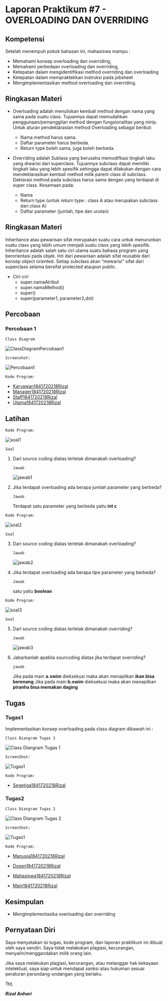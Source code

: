 # Laporan Praktikum #7 - OVERLOADING DAN OVERRIDING

## Kompetensi

Setelah menempuh pokok bahasan ini, mahasiswa mampu :
* Memahami konsep overloading dan overriding,
* Memahami perbedaan overloading dan overriding,
* Ketepatan dalam mengidentifikasi method overriding dan overloading
* Ketepatan dalam mempraktekkan instruksi pada jobsheet
* Mengimplementasikan method overloading dan overriding.

## Ringkasan Materi

* Overloading
    adalah menuliskan kembali method dengan nama yang sama pada suatu class. Tujuannya dapat memudahkan penggunaan/pemanggilan method dengan fungsionalitas yang mirip. Untuk aturan pendeklarasian method Overloading sebagai berikut:
    * Nama method harus sama.
    * Daftar parameter harus berbeda.
    * Return type boleh sama, juga boleh berbeda.

* Overriding
    adalah Sublass yang berusaha memodifkasi tingkah laku yang diwarisi dari superclass. Tujuannya subclass dapat memiliki tingkah laku yang lebih spesifik sehingga dapat dilakukan dengan cara mendeklarasikan kembali method milik parent class di subclass.
    Deklarasi method pada subclass harus sama dengan yang terdapat di super class. Kesamaan pada:
    * Nama
    * Return type (untuk return type : class A atau merupakan subclass dari class A)
    * Daftar parameter (jumlah, tipe dan urutan)

## Ringkasan Materi

Inheritance atau pewarisan sifat merupakan suatu cara untuk menurunkan suatu class yang lebih umum menjadi suatu class yang lebih spesifik. Inheritance adalah salah satu ciri utama suatu bahasa program yang berorientasi pada objek. Inti dari pewarisan adalah sifat reusable dari konsep object oriented. Setiap subclass akan “mewarisi” sifat dari superclass selama bersifat protected ataupun public.

* Ciri-ciri
    * super.namaAtribut
    * super.namaMethod()
    * super()
    * super(parameter1, parameter2,dst)

## Percobaan

### Percobaan 1

`Class Diagram`

![ClassDiagramPercobaan1](img/cdpercobaan1.png)

`Screenshot:`

![Percobaan1](img/percobaan1.png)

`Kode Program:`

* [Karyawan1841720218Rizal](../../src/7_Overriding_dan_Overloading/Percobaan1/Karyawan1841720218Rizal.java)
* [Manager1841720218Rizal](../../src/7_Overriding_dan_Overloading/Percobaan1/Manager1841720218Rizal.java)
* [Staff1841720218Rizal](../../src/7_Overriding_dan_Overloading/Percobaan1/Staff1841720218Rizal.java)
* [Utama1841720218Rizal](../../src/7_Overriding_dan_Overloading/Percobaan1/Utama1841720218Rizal.java)

## Latihan

`Kode Program:`

![soal1](img/latihan1.png)

`Soal`

1. Dari source coding diatas terletak dimanakah overloading?

    `Jawab`

    ![jawab1](img/jawab1.png)

2. Jika terdapat overloading ada berapa jumlah parameter yang berbeda?

    `Jawab`

    Terdapat satu parameter yang berbeda yaitu **int c**

`Kode Program:`

![soal2](img/latihan2.png)

`Soal`

3. Dari source coding diatas terletak dimanakah overloading?

    `Jawab`

    ![jawab2](img/jawab2.png)

4. Jika terdapat overloading ada berapa tipe parameter yang berbeda?

    `Jawab`

    satu yaitu **boolean**


`Kode Program:`

![soal3](img/latihan3.png)

`Soal`

5. Dari source coding diatas terletak dimanakah overriding?

    `Jawab`

    ![jawab3](img/jawab3.png)

6. Jabarkanlah apabila sourcoding diatas jika terdapat overriding?

    `jawab`

    Jika pada main **a.swim** dieksekusi maka akan menapilkan **ikan bisa berenang**
    Jika pada main **b.swim** dieksekusi maka akan menapilkan **piranha bisa memakan daging**


## Tugas

### Tugas1

Implementasikan konsep overloading pada class diagram dibawah ini :

`Class Diangram Tugas 1`

![Class Diangram Tugas 1](img/cdtugas1.png)

`ScreenShot:`

![Tugas1](img/tugas1.png)

`Kode Program:`

* [Segetiga1841720218Rizal](../../src/7_Overriding_dan_Overloading/Tugas1/Segetiga1841720218Rizal.java)

### Tugas2

`Class Diangram Tugas 2`

![Class Diangram Tugas 2](img/cdtugas2.png)

`ScreenShot:`

![Tugas1](img/tugas2.png)

`Kode Program:`

* [Manusia1841720218Rizal](../../src/7_Overriding_dan_Overloading/Tugas2/Manusia1841720218Rizal.java)

* [Dosen1841720218Rizal](../../src/7_Overriding_dan_Overloading/Tugas2/Dosen1841720218Rizal.java)

* [Mahasiswa1841720218Rizal](../../src/7_Overriding_dan_Overloading/Tugas2/Mahasiswa1841720218Rizal.java)

* [Main1841720218Rizal](../../src/7_Overriding_dan_Overloading/Tugas2/Main1841720218Rizal.java)


## Kesimpulan

* Mengimplementasika overloading dan overriding

## Pernyataan Diri

Saya menyatakan isi tugas, kode program, dan laporan praktikum ini dibuat oleh saya sendiri. Saya tidak melakukan plagiasi, kecurangan, menyalin/menggandakan milik orang lain.

Jika saya melakukan plagiasi, kecurangan, atau melanggar hak kekayaan intelektual, saya siap untuk mendapat sanksi atau hukuman sesuai peraturan perundang-undangan yang berlaku.

Ttd,

***Rizal Anhari***